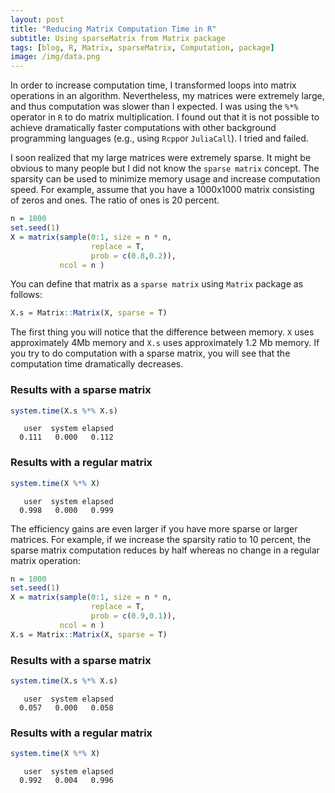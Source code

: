 ```yaml
---
layout: post
title: "Reducing Matrix Computation Time in R"
subtitle: Using sparseMatrix from Matrix package 
tags: [blog, R, Matrix, sparseMatrix, Computation, package]
image: /img/data.png
---
```


In order to increase computation time, I transformed loops into matrix operations in an algorithm. Nevertheless, my matrices were extremely large, and thus computation was slower than I expected. I was using the `%*%` operator in `R` to do matrix multiplication. I found out that it is not possible to achieve dramatically faster computations with other background programming languages (e.g., using `Rcpp`or `JuliaCall`). I tried and failed. 

I soon realized that my large matrices were extremely sparse. It might be obvious to many people but I did not know the `sparse matrix` concept. The sparsity can be used to minimize memory usage and increase computation speed. For example, assume that you have a 1000x1000 matrix consisting of zeros and ones. The ratio of ones is 20 percent. 

```r
n = 1000
set.seed(1)
X = matrix(sample(0:1, size = n * n, 
                  replace = T, 
                  prob = c(0.8,0.2)), 
           ncol = n )
```

You can define that matrix as a `sparse matrix` using `Matrix` package as follows:

```r
X.s = Matrix::Matrix(X, sparse = T)
```

The first thing you will notice that the difference between memory. `X` uses approximately 4Mb memory and `X.s` uses approximately 1.2 Mb memory. If you try to do computation with a sparse matrix, you will see that the computation time dramatically decreases. 

### Results with a sparse matrix

```r
system.time(X.s %*% X.s)
```

```
   user  system elapsed 
  0.111   0.000   0.112
```
### Results with a regular matrix

```r
system.time(X %*% X)
```

```
   user  system elapsed 
  0.998   0.000   0.999 
```

The efficiency gains are even larger if you have more sparse or larger matrices. For example, if we increase the sparsity ratio to 10 percent, the sparse matrix computation reduces by half whereas no change in a regular matrix operation:

```r
n = 1000
set.seed(1)
X = matrix(sample(0:1, size = n * n, 
                  replace = T, 
                  prob = c(0.9,0.1)), 
           ncol = n )
X.s = Matrix::Matrix(X, sparse = T)
```

### Results with a sparse matrix

```r
system.time(X.s %*% X.s)
```

```
   user  system elapsed 
  0.057   0.000   0.058
```

### Results with a regular matrix

```r
system.time(X %*% X)
```

```
   user  system elapsed 
  0.992   0.004   0.996 
```
